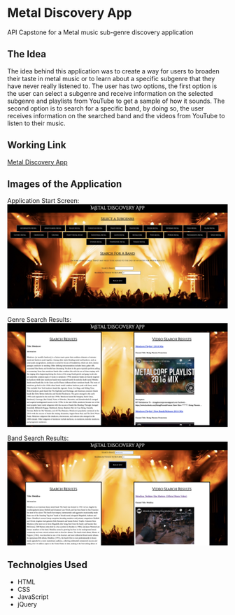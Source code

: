 # Metal Discovery App

API Capstone for a Metal music sub-genre discovery application

## The Idea

The idea behind this application was to create a way for users to broaden their taste in metal music or to learn about a
specific subgenre that they have never really listened to. The user has two options, the first option is the user can select 
a subgenre and receive information on the selected subgenre and playlists from YouTube to get a sample of how it sounds. 
The second option is to search for a specific band, by doing so, the user receives information on the searched band and the 
videos from YouTube to listen to their music. 

## Working Link

[Metal Discovery App](https://thedudefreebird.github.io/metal-api-capstone/)

## Images of the Application

Application Start Screen:
![Application Start Screen](screenshots/app-start-screen.jpg)

Genre Search Results:
![Genre Search Results](screenshots/genre-select-results.jpg)

Band Search Results:
![Genre Search Results](screenshots/band-search-results.jpg)

## Technolgies Used

* HTML
* CSS
* JavaScript
* jQuery

